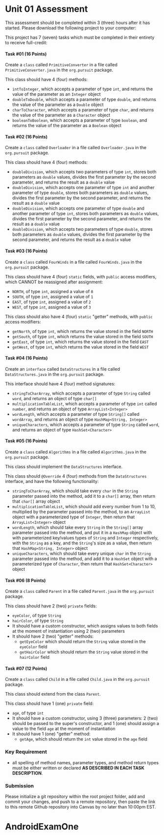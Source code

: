 # Unit 01 Assessment

This assessment should be completed within 3 (three) hours after it has started. Please download the following project to your computer: 

This project has 7 (seven) tasks which must be completed in their entirety to receive full-credit:

#### Task #01 (16 Points)

Create a `class` called `PrimitiveConverter` in a file called `PrimitiveConverter.java` in the `org.pursuit` package.

This class should have 4 (four) methods:
* `intToInteger`, which accepts a parameter of type `int`, and returns the value of the parameter as an `Integer` object
* `doubleToDouble`, which accepts a parameter of type `double`, and returns the value of the parameter as a `Double` object
* `charToCharacter`, which accepts a parameter of type `char`, and returns the value of the parameter as a `Character` object
* `booleanToBoolean`, which accepts a parameter of type `boolean`, and returns the value of the parameter as a `Boolean` object

#### Task #02 (16 Points)

Create a `class` called `Overloader` in a file called `Overloader.java` in the `org.pursuit` package.

This class should have 4 (four) methods:
* `doubleDivision`, which accepts two parameters of type `int`, stores both parameters as `double` values, divides the first parameter by the second parameter, and returns the result as a `double` value
* `doubleDivision`, which accepts one parameter of type `int` and another parameter of type `double`, stores both parameters as `double` values, divides the first parameter by the second parameter, and returns the result as a `double` value
* `doubleDivision`, which accepts one parameter of type `double` and another parameter of type `int`, stores both parameters as `double` values, divides the first parameter by the second parameter, and returns the result as a `double` value
* `doubleDivision`, which accepts two parameters of type `double`, stores both parameters as `double` values, divides the first parameter by the second parameter, and returns the result as a `double` value

#### Task #03 (16 Points)

Create a `class` called `FourWinds` in a file called `FourWinds.java` in the `org.pursuit` package.

This class should have 4 (four) `static` fields, with `public` access modifiers, which CANNOT be reassigned after assignment:
* `NORTH`, of type `int`, assigned a value of `0`
* `SOUTH`, of type `int`, assigned a value of `1`
* `EAST`, of type `int`, assigned a value of `2`
* `WEST`, of type `int`, assigned a value of `3`

This class should also have 4 (four) `static` "getter" methods, with `public` access modifiers:
* `getNorth`, of type `int`, which returns the value stored in the field `NORTH`
* `getSouth`, of type `int`, which returns the value stored in the field `SOUTH`
* `getEast`, of type `int`, which returns the value stored in the field `EAST`
* `getWest`, of type `int`, which returns the value stored in the field `WEST`

#### Task #04 (16 Points)

Create an `interface` called `DataStructures` in a file called `DataStructures.java` in the `org.pursuit` package.

This interface should have 4 (four) method signatures:
* `stringToCharArray`, which accepts a parameter of type `String` called `word`, and returns an object of type `char[]`
* `multiplicationTableList`, which accepts a parameter of type `int` called `number`, and returns an object of type `ArrayList<Integer>`
* `wordLength`, which accepts a parameter of type `String[]` called `wordArray`, and returns an object of type `HashMap<String, Integer>`
* `uniqueCharacters`, which accepts a parameter of type `String` called `word`, and returns an object of type `HashSet<Character>`

#### Task #05 (16 Points)

Create a `class` called `Algorithms` in a file called `Algorithms.java` in the `org.pursuit` package.

This class should implement the `DataStructures` interface.

This class should `@Override` 4 (four) methods from the `DataStructures` interface, and have the following functionality:
* `stringToCharArray`, which should take every `char` in the `String` parameter passed into the method, add it to a `char[]` array, then return that `char[]` array object
* `multiplicationTableList`, which should add every number from 1 to 10, multiplied by the parameter passed into the method, to an `ArrayList` object with a parameterized type of `Integer`, then return that `ArrayList<Integer>` object
* `wordLength`, which should take every `String` in the `String[]` array parameter passed into the method, and put it in a `HashMap` object with with parameterized key/values types of `String` and `Integer` respectively, with the `String` as a key, and the `String`'s size as a value, then return that `HashMap<String, Integer>` object
* `uniqueCharacters`, which should take every unique `char` in the `String` parameter passed into the method, and add it to a `HashSet` object with a parameterized type of `Character`, then return that `HashSet<Character>` object

#### Task #06 (8 Points)

Create a `class` called `Parent` in a file called `Parent.java` in the `org.pursuit` package.

This class should have 2 (two) `private` fields:
* `eyeColor`, of type `String`
* `hairColor`, of type `String`
* It should have a custom constructor, which assigns values to both fields at the moment of instantiation using 2 (two) parameters
* It should have 2 (two) "getter" methods:
  * `getEyeColor` which should return the `String` value stored in the `eyeColor` field
  * `getHairColor` which should return the `String` value stored in the `hairColor` field

#### Task #07 (12 Points)

Create a `class` called `Child` in a file called `Child.java` in the `org.pursuit` package.

This class should extend from the class `Parent`.

This class should have 1 (one) `private` field:
* `age`, of type `int`
* It should have a custom constructor, using 3 (three) parameters: 2 (two) should be passed to the super's constructor, and 1 (one) should assign a value to the field `age` at the moment of instantiation
* It should have 1 (one) "getter" method:
  * `getAge`, which should return the `int` value stored in the `age` field

### Key Requirement
* all spelling of method names, parameter types, and method return types must be either written or declared **AS DESCRIBED IN EACH TASK DESCRIPTION**.

### Submission

Please initialize a git repository within the root project folder, add and commit your changes, and push to a remote repository, then paste the link to this remote Github repository into Canvas by no later than 10:00pm EST.
# AndroidExamOne
